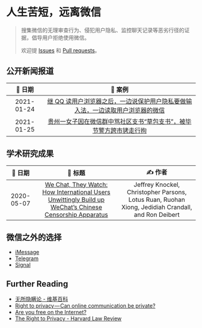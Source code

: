 # 人生苦短，远离微信

> 搜集微信的无理审查行为、侵犯用户隐私、监控聊天记录等恶劣行径的证据，倡导用户拒绝使用微信。
>
> 欢迎提 [Issues](https://github.com/TomBener/get-rid-of-wechat/issues) 和 [Pull requests](https://github.com/TomBener/get-rid-of-wechat/pulls)。

## 公开新闻报道

|   📅 日期   |                            📖️ 案例                            |
| :--------: | :----------------------------------------------------------: |
| 2021-01-24 | [继 QQ 读用户浏览器之后，一边说保护用户隐私要做输入法，一边读取用户浏览器的微信](assets/1611639683.md) |
| 2021-01-25 | [贵州一女子因在微信群中骂社区支书“草包支书”，被毕节警方跨市铐走行拘](assets/1611628671.md) |


## 学术研究成果

|  📅 日期   |                            💭️ 标题                            |                            ✍️ 作者                            |
| :--------: | :----------------------------------------------------------: | :----------------------------------------------------------: |
| 2020-05-07 | [We Chat, They Watch: How International Users Unwittingly Build up WeChat’s Chinese Censorship Apparatus](https://citizenlab.ca/2020/05/we-chat-they-watch/) | Jeffrey Knockel, Christopher Parsons, Lotus Ruan, Ruohan Xiong, Jedidiah Crandall, and Ron Deibert |

## 微信之外的选择

- [iMessage](https://support.apple.com/zh-cn/explore/messages)
- [Telegram](https://telegram.org)
- [Signal](https://signal.org)

## Further Reading

- [无所隐瞒论 - 维基百科](https://zh.wikipedia.org/wiki/无所隐瞒论)
- [Right to privacy — Can online communication be private?](https://mohammad-shavez.medium.com/right-to-privacy-can-online-communication-be-private-d825f659a60c)
- [Are you free on the Internet?](https://mohammad-shavez.medium.com/are-you-free-on-the-internet-8fa7ea71a2bb)
- [The Right to Privacy - Harvard Law Review](https://louisville.edu/law/library/special-collections/the-louis-d.-brandeis-collection/the-right-to-privacy)
